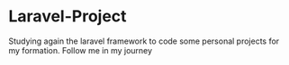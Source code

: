 # Laravel-Project
Studying again the laravel framework to code some personal projects for my formation. Follow me in  my journey
